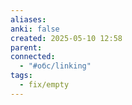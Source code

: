 ```yaml
---
aliases: 
anki: false
created: 2025-05-10 12:58
parent:
connected:
  - "#обс/linking"
tags:
  - fix/empty
---
```

